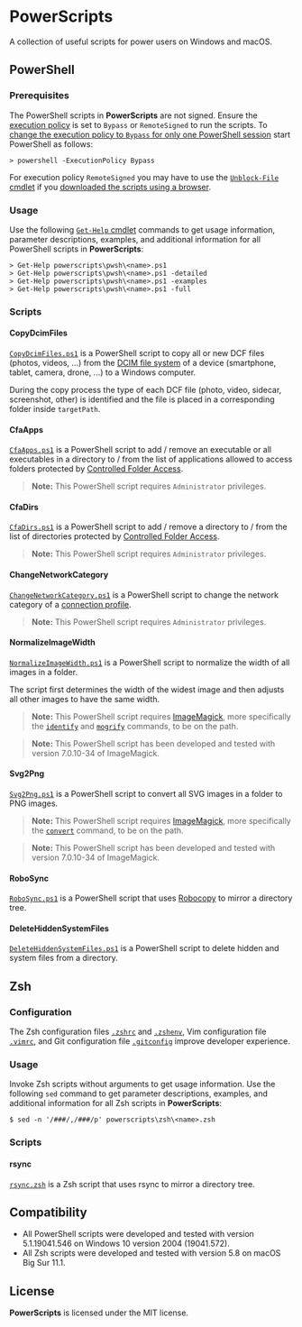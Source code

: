 PowerScripts
================
A collection of useful scripts for power users on Windows and macOS.

## PowerShell
### Prerequisites
The PowerShell scripts in **PowerScripts** are not signed. Ensure the [execution policy](https://docs.microsoft.com/en-us/powershell/module/microsoft.powershell.core/about/about_execution_policies) is set to ```Bypass``` or ```RemoteSigned``` to run the scripts. To [change the execution policy to ```Bypass``` for only one PowerShell session](https://docs.microsoft.com/en-us/powershell/module/microsoft.powershell.core/about/about_execution_policies#set-a-different-policy-for-one-session) start PowerShell as follows:

    > powershell -ExecutionPolicy Bypass

For execution policy ```RemoteSigned``` you may have to use the [```Unblock-File``` cmdlet](https://docs.microsoft.com/en-us/powershell/module/microsoft.powershell.utility/unblock-file?view=powershell-7) if you [downloaded the scripts using a browser](https://docs.microsoft.com/en-us/powershell/module/microsoft.powershell.core/about/about_execution_policies#manage-signed-and-unsigned-scripts).

### Usage
Use the following [```Get-Help``` cmdlet](https://docs.microsoft.com/en-us/powershell/module/microsoft.powershell.core/get-help) commands to get usage information, parameter descriptions, examples, and additional information for all PowerShell scripts in **PowerScripts**:

    > Get-Help powerscripts\pwsh\<name>.ps1
    > Get-Help powerscripts\pwsh\<name>.ps1 -detailed
    > Get-Help powerscripts\pwsh\<name>.ps1 -examples
    > Get-Help powerscripts\pwsh\<name>.ps1 -full

### Scripts
#### CopyDcimFiles
[```CopyDcimFiles.ps1```](pwsh/CopyDcimFiles.ps1) is a PowerShell script to copy all or new DCF files (photos, videos, ...) from the [DCIM file system](https://en.wikipedia.org/wiki/Design_rule_for_Camera_File_system) of a device (smartphone, tablet, camera, drone, ...) to a Windows computer.

During the copy process the type of each DCF file (photo, video, sidecar, screenshot, other) is identified and the file is placed in a corresponding folder inside ```targetPath```.

#### CfaApps
[```CfaApps.ps1```](pwsh/CfaApps.ps1) is a PowerShell script to add / remove an executable or all executables in a directory to / from the list of applications allowed to access folders protected by [Controlled Folder Access](https://docs.microsoft.com/en-us/windows/security/threat-protection/microsoft-defender-atp/controlled-folders).

> **Note:** This PowerShell script requires ```Administrator``` privileges.

#### CfaDirs
[```CfaDirs.ps1```](pwsh/CfaDirs.ps1) is a PowerShell script to add / remove a directory to / from the list of directories protected by [Controlled Folder Access](https://docs.microsoft.com/en-us/windows/security/threat-protection/microsoft-defender-atp/controlled-folders).

> **Note:** This PowerShell script requires ```Administrator``` privileges.

#### ChangeNetworkCategory
[```ChangeNetworkCategory.ps1```](pwsh/ChangeNetworkCategory.ps1) is a PowerShell script to change the network category of a [connection profile](https://docs.microsoft.com/en-us/powershell/module/netconnection/?view=win10-ps).

> **Note:** This PowerShell script requires ```Administrator``` privileges.

#### NormalizeImageWidth
[```NormalizeImageWidth.ps1```](pwsh/NormalizeImageWidth.ps1) is a PowerShell script to normalize the width of all images in a folder.

The script first determines the width of the widest image and then adjusts all other images to have the same width.

> **Note:** This PowerShell script requires [ImageMagick](https://imagemagick.org/), more specifically the [```identify```](https://imagemagick.org/script/identify.php) and [```mogrify```](https://imagemagick.org/script/mogrify.php) commands, to be on the path.

> **Note:** This PowerShell script has been developed and tested with version 7.0.10-34 of ImageMagick.

#### Svg2Png
[```Svg2Png.ps1```](pwsh/Svg2Png.ps1) is a PowerShell script to convert all SVG images in a folder to PNG images.

> **Note:** This PowerShell script requires [ImageMagick](https://imagemagick.org/), more specifically the [```convert```](https://imagemagick.org/script/convert.php) command, to be on the path.

> **Note:** This PowerShell script has been developed and tested with version 7.0.10-34 of ImageMagick.

#### RoboSync
[```RoboSync.ps1```](pwsh/RoboSync.ps1) is a PowerShell script that uses [Robocopy](https://en.wikipedia.org/wiki/Robocopy) to mirror a directory tree.

#### DeleteHiddenSystemFiles
[```DeleteHiddenSystemFiles.ps1```](pwsh/DeleteHiddenSystemFiles.ps1) is a PowerShell script to delete hidden and system files from a directory.

## Zsh
### Configuration
The Zsh configuration files [```.zshrc```](zsh/.zshrc) and [```.zshenv```](zsh/.zshenv), Vim configuration file [```.vimrc```](zsh/.vimrc), and Git configuration file [```.gitconfig```](zsh/.gitconfig) improve developer experience.

### Usage
Invoke Zsh scripts without arguments to get usage information. Use the following ```sed``` command to get parameter descriptions, examples, and additional information for all Zsh scripts in **PowerScripts**:

    $ sed -n '/###/,/###/p' powerscripts\zsh\<name>.zsh

### Scripts
#### rsync
[```rsync.zsh```](zsh/rsync.zsh) is a Zsh script that uses rsync to mirror a directory tree.

## Compatibility
* All PowerShell scripts were developed and tested with version 5.1.19041.546 on Windows 10 version 2004 (19041.572).
* All Zsh scripts were developed and tested with version 5.8 on macOS Big Sur 11.1.

## License
**PowerScripts** is licensed under the MIT license.
